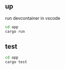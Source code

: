 ## up  

run devcontainer in vscode

```bash
cd app
cargo run
```
## test

```bash
cd app
cargo test
```